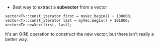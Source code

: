 * Best way to extract a **subvector** from a vector
```
vector<T>::const_iterator first = myVec.begin() + 100000;
vector<T>::const_iterator last = myVec.begin() + 101000;
vector<T> newVec(first, last);
```
It's an O(N) operation to construct the new vector, but there isn't really a better way.
